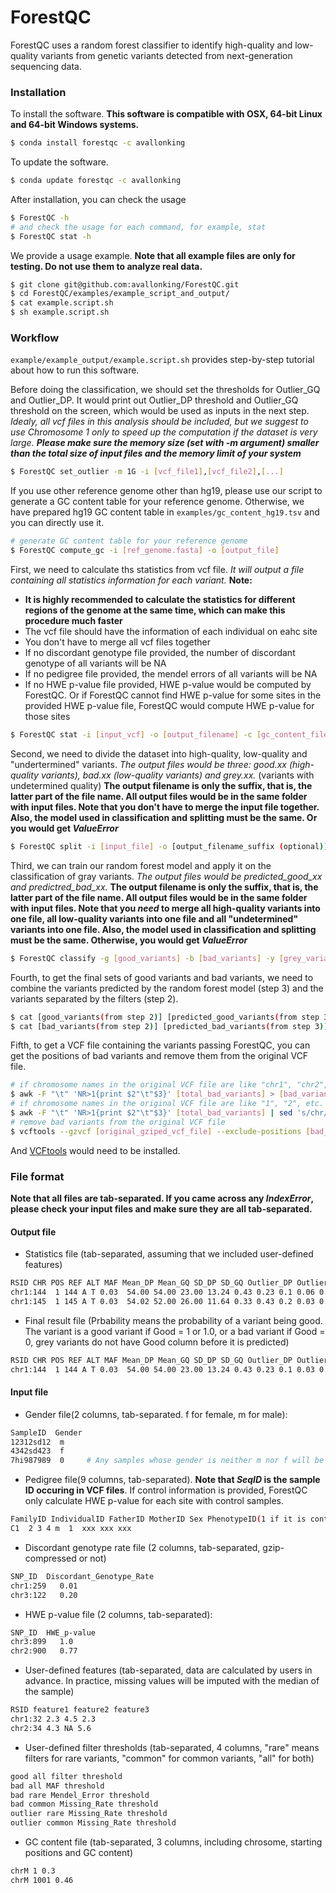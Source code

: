 # ForestQC

ForestQC uses a random forest classifier to identify high-quality and low-quality variants from genetic variants detected from next-generation sequencing data.

### Installation
To install the software. **This software is compatible with OSX, 64-bit Linux and 64-bit Windows systems.**
```sh
$ conda install forestqc -c avallonking
```

To update the software.
```sh
$ conda update forestqc -c avallonking
```

After installation, you can check the usage 
```sh
$ ForestQC -h
# and check the usage for each command, for example, stat
$ ForestQC stat -h
```

We provide a usage example. **Note that all example files are only for testing. Do not use them to analyze real data.**
```sh
$ git clone git@github.com:avallonking/ForestQC.git
$ cd ForestQC/examples/example_script_and_output/
$ cat example.script.sh
$ sh example.script.sh
```

### Workflow
```example/example_output/example.script.sh``` provides step-by-step tutorial about how to run this software.

Before doing the classification, we should set the thresholds for Outlier_GQ and Outlier_DP. It would print out Outlier_DP threshold and Outlier_GQ threshold on the screen, which would be used as inputs in the next step. *Idealy, all vcf files in this analysis should be included, but we suggest to use Chromosome 1 only to speed up the computation if the dataset is very large. **Please make sure the memory size (set with -m argument) smaller than the total size of input files and the memory limit of your system***
```sh
$ ForestQC set_outlier -m 1G -i [vcf_file1],[vcf_file2],[...]
```

If you use other reference genome other than hg19, please use our script to generate a GC content table for your reference genome. Otherwise, we have prepared hg19 GC content table in ```examples/gc_content_hg19.tsv``` and you can directly use it.
```sh
# generate GC content table for your reference genome
$ ForestQC compute_gc -i [ref_genome.fasta] -o [output_file]
```

First, we need to calculate ths statistics from vcf file. *It will output a file containing all statistics information for each variant.* **Note:**
 - **It is highly recommended to calculate the statistics for different regions of the genome at the same time, which can make this procedure much faster**
 - The vcf file should have the information of each individual on eahc site
 - You don't have to merge all vcf files together
 - If no discordant genotype file provided, the number of discordant genotype of all variants will be NA
 - If no pedigree file provided, the mendel errors of all variants will be NA
 - If no HWE p-value file provided, HWE p-value would be computed by ForestQC. Or if ForestQC cannot find HWE p-value for some sites in the provided HWE p-value file, ForestQC would compute HWE p-value for those sites

```sh
$ ForestQC stat -i [input_vcf] -o [output_filename] -c [gc_content_file] -g [gender_file(optional)] -p [ped_file (optional)] -d [discordant_genotype_file (optional)] -w [hwe_file(optional)] --gq [Outlier_GQ] --dp [Outlier_DP] -as [user_defined_statistics_file (optional)]
```

Second, we need to divide the dataset into high-quality, low-quality and "undertermined" variants. *The output files would be three: good.xx (high-quality variants), bad.xx (low-quality variants) and grey.xx.* (variants with undetermined quality) **The output filename is only the suffix, that is, the latter part of the file name. All output files would be in the same folder with input files. Note that you don't have to merge the input file together. Also, the model used in classification and splitting must be the same. Or you would get *ValueError***

```sh
$ ForestQC split -i [input_file] -o [output_filename_suffix (optional)] -t [user_defined_threshold_file (optional)] -as [user_defined_statistics_names (if user-defined statistics added in last step, this is required)]
```

Third, we can train our random forest model and apply it on the classification of gray variants. *The output files would be predicted_good_xx and predictred_bad_xx.* **The output filename is only the suffix, that is, the latter part of the file name. All output files would be in the same folder with input files. Note that you *need* to merge all high-quality variants into one file, all low-quality variants into one file and all "undetermined" variants into one file. Also, the model used in classification and splitting must be the same. Otherwise, you would get *ValueError***

```sh
$ ForestQC classify -g [good_variants] -b [bad_variants] -y [grey_variants] -o [output_filename_suffix (optional)] -t [probability_threshold (optional)] -f [selected_features_names (optional)]
```

Fourth, to get the final sets of good variants and bad variants, we need to combine the variants predicted by the random forest model (step 3) and the variants separated by the filters (step 2).
```sh
$ cat [good_variants(from step 2)] [predicted_good_variants(from step 3)] > [total_good_variants]
$ cat [bad_variants(from step 2)] [predicted_bad_variants(from step 3)] > [total_bad_variants]
```

Fifth, to get a VCF file containing the variants passing ForestQC, you can get the positions of bad variants and remove them from the original VCF file.
```sh
# if chromosome names in the original VCF file are like "chr1", "chr2", etc.
$ awk -F "\t" 'NR>1{print $2"\t"$3}' [total_bad_variants] > [bad_variants_positions]
# if chromosome names in the original VCF file are like "1", "2", etc.
$ awk -F "\t" 'NR>1{print $2"\t"$3}' [total_bad_variants] | sed 's/chr//' > [bad_variants_positions]
# remove bad variants from the original VCF file
$ vcftools --gzvcf [original_gziped_vcf_file] --exclude-positions [bad_variants_positions] --recode --recode-INFO-all -c | gzip -c > [output_vcf]
```
And [VCFtools](https://vcftools.github.io/) would need to be installed.

### File format
**Note that all files are tab-separated. If you came across any *IndexError*, please check your input files and make sure they are all tab-separated.**
#### Output file
 - Statistics file (tab-separated, assuming that we included user-defined features)
```sh
RSID CHR POS REF ALT MAF Mean_DP Mean_GQ SD_DP SD_GQ Outlier_DP Outlier_GQ Discordant_Geno Mendel_Error Missing_Rate HWE ABHet ABHom GC user-defined_feature1 user-defined_feature2
chr1:144  1 144 A T 0.03  54.00 54.00 23.00 13.24 0.43 0.23 0.1 0.06 0.01 1.0 0.45 0.99 0.435 2.0 4.3
chr1:145  1 145 A T 0.03  54.02 52.00 26.00 11.64 0.33 0.43 0.2 0.03 0.03 1.0 0.49 0.98 0.435 NA 4.3
```

 - Final result file (Prbability means the probability of a variant being good. The variant is a good variant if Good = 1 or 1.0, or a bad variant if Good = 0, grey variants do not have Good column before it is predicted)
```sh
RSID CHR POS REF ALT MAF Mean_DP Mean_GQ SD_DP SD_GQ Outlier_DP Outlier_GQ Discordant_Geno Mendel_Error Missing_Rate HWE ABHet ABHom GC user-defined_feature1 user-defined_feature2 Probability Good
chr1:144  1 144 A T 0.03  54.00 54.00 23.00 13.24 0.43 0.23 0.1 0.03 0.01 1.0 0.45 0.99 0.435 2.0 4.3 1
```
 
#### Input file
 - Gender file(2 columns, tab-separated. f for female, m for male):
```sh
SampleID  Gender
12312sd12  m
4342sd423  f
7hi987989  0     # Any samples whose gender is neither m nor f will be ignored
```

 - Pedigree file(9 columns, tab-separated). **Note that *SeqID* is the sample ID occuring in VCF files**. If control information is provided, ForestQC only calculate HWE p-value for each site with control samples.
```sh
FamilyID IndividualID FatherID MotherID Sex PhenotypeID(1 if it is control) DBPID SamID SeqID
C1  2 3 4 m  1  xxx xxx xxx
```

 - Discordant genotype rate file (2 columns, tab-separated, gzip-compressed or not)
```sh
SNP_ID  Discordant_Genotype_Rate
chr1:259   0.01
chr3:122   0.20
```

 - HWE p-value file (2 columns, tab-separated):
```sh
SNP_ID  HWE_p-value
chr3:899   1.0
chr2:900   0.77
```

- User-defined features (tab-separated, data are calculated by users in advance. In practice, missing values will be imputed with the median of the sample)
```sh
RSID feature1 feature2 feature3
chr1:32 2.3 4.5 2.3
chr2:34 4.3 NA 5.6
```

- User-defined filter thresholds (tab-separated, 4 columns, "rare" means filters for rare variants, "common" for common variants, "all" for both)
```sh
good all filter threshold
bad all MAF threshold
bad rare Mendel_Error threshold
bad common Missing_Rate threshold
outlier rare Missing_Rate threshold
outlier common Missing_Rate threshold
```

- GC content file (tab-separated, 3 columns, including chrosome, starting positions and GC content)
```sh
chrM 1 0.3
chrM 1001 0.46
```
  
<!--
# Sample-level QC

This approach can detect samples with abnormal mean and standard deviation of sequencing depth, basd on the linear relationship between them. It can also find sample with extreme value of ABHet (0.4 <= ABHet <= 0.6 is consider as normal in default).

### Requirements
 - Software: python > 3.3, R >= 3.3.0
 - Packages(python): pandas, numpy
 - Packages(R): car, data.table

To install python packages:
```sh
$ pip3 install -r $YOUR_PATH/classifier/requirements.txt
```

To install R packages:
```sh
$ R
>>> install.packages(c("car", "data.table"))
```

### Usage
Sample usage is shown in ```./abnormal_sample_detection/scripts/sample.dp.abhet.stat.sh``` and ```./abnormal_sample_detection/scripts/outlier.detection.sh```. For simple usage, user can directly use these shell script for analysis on Hoffman2, but make sure to change some specific variables for your purpose. *Change the variables in these shell scripts:*
  - ```./abnormal_sample_detection/scripts/sample.dp.abhet.stat.sh```:
    - PATH for Hoffman2 log file (line 3)
    - Job array (line 6)
    - ```$indexfile``` (line 13)
    - ```$dir``` for vcf files (line 14)
    - ```$file_prefix``` for the prefix shared by all vcf files (line 15)
    - ```$outdir``` for the directory to store output files (line 16)
    - ```$depth_stat_script``` for the PATH of '''poolDP.py''' (line 17)
    - ```$abhet_stat_script``` for the PATH of '''calculate_sampleAB.py''' (line 18)
  - ```./abnormal_sample_detection/scripts/outlier.detection.sh```:
    - PATH for Hoffman2 log file (line 3)
    - ```$outdir``` for output directory
    - ```$dp_file_list``` and ```$abhet_file_list``` for the file list of all intermediate output files (line 10 and 11)
    - ```$find_outlier_abhet_script``` and ```$find_outlier_depth_script``` for the PATH of '''sh find_outlier_abhet.R''' and '''sh find_outlier_dp.R'''

For normal usage, please follow the 2 steps below:
  - Step1: Pool variants depth together into sliding windows of fixed size. And extract allele information from vcf files. **It is better to ignore chromosome X**.
  ```sh
  $ python3 ./abnormal_sample_detection/scripts/poolDP.py [vcf_file] [output_file] [window_size]
  $ python3 ./abnormal_sample_detection/scripts/calculate_sampleAB.py [vcf_file] [output_file]
  ```
  - Step2: Find outlier samples from mean and sd of depth, and ABHet.
  ```sh
  $ Rscript ./abnormal_sample_detection/scripts/find_outlier_dp.R [dp_file_list] [output_file] [png_file]
  $ Rscript ./abnormal_sample_detection/scripts/find_outlier_abhet.R [abhet_file_list] [output_file]
  ```

### Output
It will have temporary output and final output:
 - Temporary output:
   CSV files with depth information and CSV files with alllele counts.
 - Final ouput:
   TSV files with Mean, SD of depth and ABHet for each sample (need to concatenate output from 2 R programs with command paste). And a png file with a linear regression plot of Mean and SD, where outliers are labeled as red points.

### File format
  - file list (files are separated by \n)
  ```sh
  file1
  file2
  file3
  ```

  - depth file (comma separated, region_size is the number of variants in that region):
  ```sh
  ,sample1,sample2,sample3,region_size
  1,34.5,24.1,23.3,2423
  2,13,23,14.4,333
  ```

  - abhet file (comma separated):
  ```sh
  ,sample1,sample2,sample3
  ALT,325,2235,235
  REF,2342,1414,355
  ```

  - final output (tab separated):
  ```sh
           Mean  SD  ABHet
  sample1  24     8   0.4
  sample2  34     2   0.5
  ```
-->
